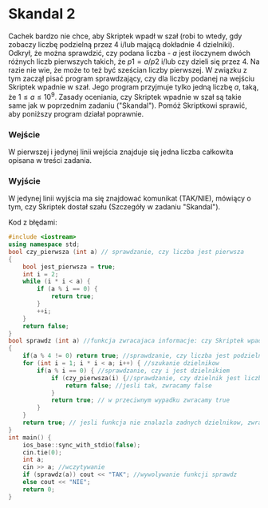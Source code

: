 # Skandal 2
Cachek bardzo nie chce, aby Skriptek wpadł w szał (robi to wtedy, gdy zobaczy liczbę podzielną przez 4 i/lub mającą dokładnie 4 dzielniki). Odkrył, że można sprawdzić, czy podana liczba - $a$ jest iloczynem dwóch różnych liczb pierwszych takich, że $p1=a/p2$ i/lub czy dzieli się przez 4. Na razie nie wie, że może to też być sześcian liczby pierwszej.  W związku z tym zaczął pisać program sprawdzający, czy dla liczby podanej na wejściu Skriptek wpadnie w szał. Jego program przyjmuje tylko jedną liczbę $a$, taką, że $1 \leq a \leq 10^9$. Zasady oceniania, czy Skriptek wpadnie w szał są takie same jak w poprzednim zadaniu ("Skandal").
Pomóż Skriptkowi sprawić, aby poniższy program działał poprawnie.
### Wejście

W pierwszej i jedynej linii wejścia znajduje się jedna liczba całkowita opisana w treści zadania.
### Wyjście

W jedynej linii wyjścia ma się znajdować komunikat (TAK/NIE), mówiący o tym, czy Skriptek dostał szału (Szczegóły w zadaniu "Skandal").

Kod z błędami:
```cpp
#include <iostream>
using namespace std;
bool czy_pierwsza (int a) // sprawdzanie, czy liczba jest pierwsza
{
    bool jest_pierwsza = true;
    int i = 2;
    while (i * i < a) {
        if (a % i == 0) {
            return true;
        }
        ++i;
    }
    return false;
}
bool sprawdz (int a) //funkcja zwracajaca informacje: czy Skriptek wpadnie w szał
{
    if(a % 4 != 0) return true; //sprawdzanie, czy liczba jest podzielna przez 4
    for (int i = 1; i * i < a; i++) { //szukanie dzielnikow
        if(a % i == 0) { //sprawdzanie, czy i jest dzielnikiem
            if (czy_pierwsza(i) {//sprawdzanie, czy dzielnik jest liczba pierwsza
	            return false; //jesli tak, zwracamy false
            }
            return true; // w przeciwnym wypadku zwracamy true
        }
    }
    return true; // jesli funkcja nie znalazla zadnych dzielnikow, zwracamy true
}
int main() {
    ios_base::sync_with_stdio(false);
    cin.tie(0);
    int a;
    cin >> a; //wczytywanie
    if (sprawdz(a)) cout << "TAK"; //wywolywanie funkcji sprawdz
    else cout << "NIE";
    return 0;
}

```


